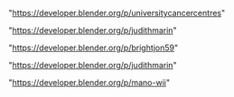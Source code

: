 "https://developer.blender.org/p/universitycancercentres"

"https://developer.blender.org/p/judithmarin"

"https://developer.blender.org/p/brightjon59"

 
"https://developer.blender.org/p/judithmarin"


"https://developer.blender.org/p/mano-wii"


 
